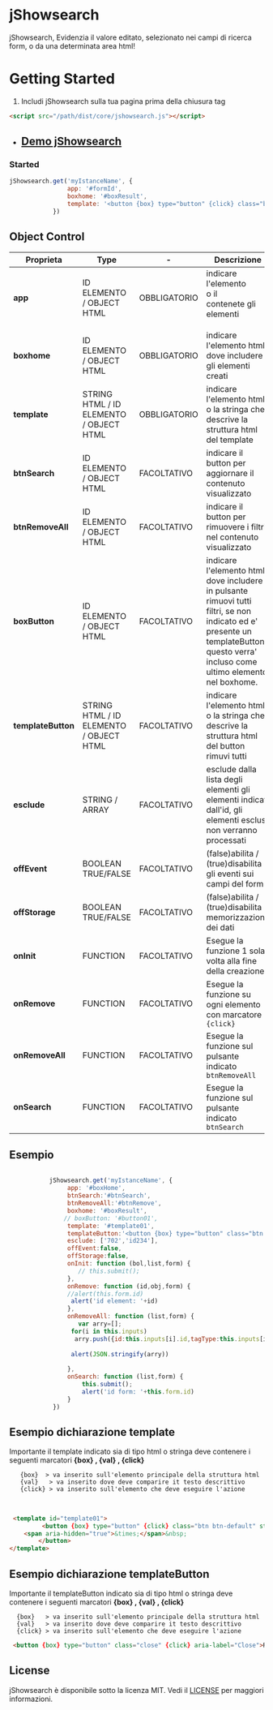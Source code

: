# jShowsearch
jShowsearch, Evidenzia il valore editato, selezionato nei campi di ricerca form, o da una determinata area html!

# Getting Started

1. Includi jShowsearch sulla tua pagina prima della chiusura tag </body> 
```html
<script src="/path/dist/core/jshowsearch.js"></script>
```

* ## [Demo jShowsearch](https://mssalvo.github.io/jShowsearch/)

### Started

```js
jShowsearch.get('myIstanceName', {
                app: '#formId',
                boxhome: '#boxResult',
                template: '<button {box} type="button" {click} class="btn btn-default"> {val} <span>&times;</span></button>'
            })
```

## Object Control

Proprieta | Type | - | Descrizione  
------- | ------- | ------- | -------
**app** |ID ELEMENTO / OBJECT HTML | OBBLIGATORIO | indicare l'elemento <form> o il <div> contenete gli elementi
**boxhome**   |ID ELEMENTO / OBJECT HTML | OBBLIGATORIO | indicare l'elemento html dove includere gli elementi creati
**template**  |STRING HTML / ID ELEMENTO / OBJECT HTML | OBBLIGATORIO | indicare l'elemento html o la stringa che descrive la struttura html del template	
**btnSearch** |ID ELEMENTO / OBJECT HTML | FACOLTATIVO | indicare il button per aggiornare il contenuto visualizzato
**btnRemoveAll** |ID ELEMENTO / OBJECT HTML | FACOLTATIVO | indicare il button per rimuovere i filtri nel contenuto visualizzato
**boxButton** |ID ELEMENTO / OBJECT HTML | FACOLTATIVO | indicare l'elemento html dove includere in pulsante rimuovi tutti filtri, se non indicato ed e' presente un templateButton, questo verra' incluso come ultimo elemento nel boxhome.
**templateButton** |STRING HTML / ID ELEMENTO / OBJECT HTML | FACOLTATIVO  | indicare l'elemento html o la stringa che descrive la struttura html del button rimuvi tutti
**esclude** 	|STRING / ARRAY  | FACOLTATIVO | esclude dalla lista degli elementi gli elementi indicati dall'id, gli elementi esclusi non verranno processati
**offEvent**  |BOOLEAN TRUE/FALSE | FACOLTATIVO | (false)abilita / (true)disabilita gli eventi sui campi del form     
**offStorage** |BOOLEAN TRUE/FALSE | FACOLTATIVO | (false)abilita / (true)disabilita memorizzazione dei dati                                            
**onInit**	|FUNCTION | FACOLTATIVO | Esegue la funzione 1 sola volta alla fine della creazione
**onRemove**	|FUNCTION | FACOLTATIVO | Esegue la funzione su ogni elemento con marcatore `{click}` 
**onRemoveAll**	|FUNCTION | FACOLTATIVO | Esegue la funzione sul pulsante indicato ` btnRemoveAll `
**onSearch**	|FUNCTION | FACOLTATIVO | Esegue la funzione sul pulsante indicato ` btnSearch `




## Esempio

```js

           jShowsearch.get('myIstanceName', {
                app: '#boxHome',
                btnSearch:'#btnSearch',
                btnRemoveAll:'#btnRemove',
                boxhome: '#boxResult',
               // boxButton: '#button01',
                template: '#template01',
                templateButton:'<button {box} type="button" class="btn btn-danger" {click} aria-label="Close" style="margin:5px 0px 0px 8px;border-radius: 5px;color:#ffffff">Rimuovi Filtri &nbsp;<span>&times;</span></button>',
                esclude: ['702','id234'],
                offEvent:false,
                offStorage:false,
                onInit: function (bol,list,form) {  
                   // this.submit(); 
                },
                onRemove: function (id,obj,form) {
                //alert(this.form.id)
                 alert('id element: '+id)
                },
                onRemoveAll: function (list,form) {  
                   var arry=[];
                 for(i in this.inputs)
                  arry.push({id:this.inputs[i].id,tagType:this.inputs[i].type})
                   
                 alert(JSON.stringify(arry)) 
             
                },
                onSearch: function (list,form) { 
                    this.submit();  
                    alert('id form: '+this.form.id) 
                }
            })

```
## Esempio dichiarazione template
 Importante il template indicato sia di tipo html o stringa deve contenere i seguenti marcatori **{box} , {val} , {click}**
 ```
    {box}  > va inserito sull'elemento principale della struttura html
    {val}   > va inserito dove deve comparire it testo descrittivo
    {click} > va inserito sull'elemento che deve eseguire l'azione
  ```
 ##
 
```html

 <template id="template01">
         <button {box} type="button" {click} class="btn btn-default" style="background-color: #0452a5;margin-left:8px;color:#ffffff">  {val}
	<span aria-hidden="true">&times;</span>&nbsp;
        </button>  
</template>

```

 ## Esempio dichiarazione templateButton
Importante il templateButton indicato sia di tipo html o stringa deve contenere  i seguenti marcatori **{box} , {val} , {click}**  
```      
  {box}   > va inserito sull'elemento principale della struttura html
  {val}   > va inserito dove deve comparire it testo descrittivo
  {click} > va inserito sull'elemento che deve eseguire l'azione              
  ```
 ```html
  <button {box} type="button" class="close" {click} aria-label="Close">Rimuovi Filtri <span aria-hidden="true">&times;</span></button>
```


 ## License

jShowsearch è disponibile sotto la licenza MIT. Vedi il [LICENSE](https://github.com/mssalvo/jShowsearch/blob/master/LICENSE) per maggiori informazioni.

